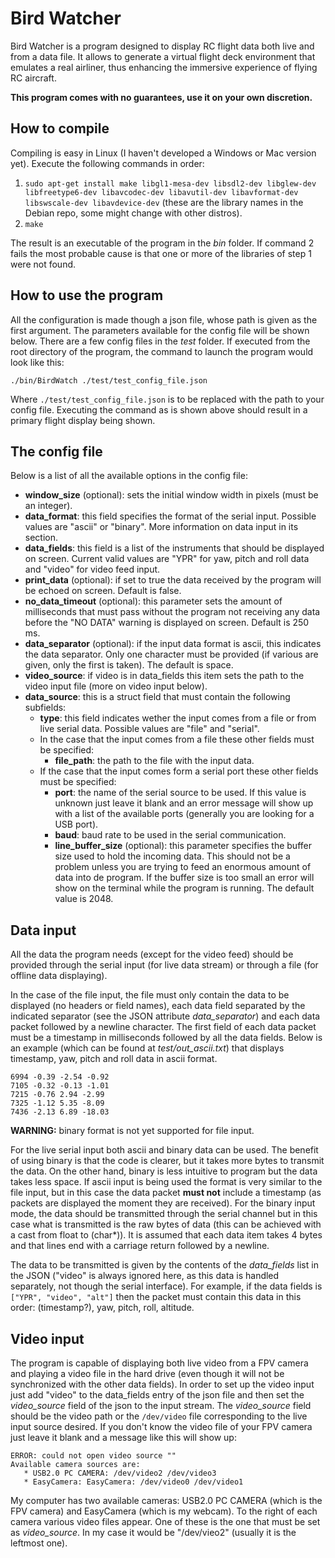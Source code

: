 # Bird Watcher

Bird Watcher is a program designed to display RC flight data both live and from a data file. It allows to generate a virtual flight deck environment that emulates a real airliner, thus enhancing the immersive experience of flying RC aircraft.

**This program comes with no guarantees, use it on your own discretion.**

## How to compile

Compiling is easy in Linux (I haven't developed a Windows or Mac version yet). Execute the following commands in order:

1. `sudo apt-get install make libgl1-mesa-dev libsdl2-dev libglew-dev libfreetype6-dev libavcodec-dev libavutil-dev libavformat-dev libswscale-dev libavdevice-dev` (these are the library names in the Debian repo, some might change with other distros).
2. `make`

The result is an executable of the program in the *bin* folder. If command 2 fails the most probable cause is that one or more of the libraries of step 1 were not found.

## How to use the program

All the configuration is made though a json file, whose path is given as the first argument. The parameters available for the config file will be shown below. There are a few config files in the *test* folder. If executed from the root directory of the program, the command to launch the program would look like this:

`./bin/BirdWatch ./test/test_config_file.json`

Where `./test/test_config_file.json` is to be replaced with the path to your config file. Executing the command as is shown above should result in a primary flight display being shown.

## The config file

Below is a list of all the available options in the config file:

* **window_size** (optional): sets the initial window width in pixels (must be an integer).
* **data_format**: this field specifies the format of the serial input. Possible values are "ascii" or "binary". More information on data input in its section.
* **data_fields**: this field is a list of the instruments that should be displayed on screen. Current valid values are "YPR" for yaw, pitch and roll data and "video" for video feed input.
* **print_data** (optional): if set to true the data received by the program will be echoed on screen. Default is false.
* **no_data_timeout** (optional): this parameter sets the amount of milliseconds that must pass without the program not receiving any data before the "NO DATA" warning is displayed on screen. Default is 250 ms.
* **data_separator** (optional): if the input data format is ascii, this indicates the data separator. Only one character must be provided (if various are given, only the first is taken). The default is space.
* **video_source**: if video is in data_fields this item sets the path to the video input file (more on video input below).
* **data_source**: this is a struct field that must contain the following subfields:
    * **type**: this field indicates wether the input comes from a file or from live serial data. Possible values are "file" and "serial".
    * In the case that the input comes from a file these other fields must be specified:
        * **file_path**: the path to the file with the input data.
    * If the case that the input comes form a serial port these other fields must be specified:
        * **port**: the name of the serial source to be used. If this value is unknown just leave it blank and an error message will show up with a list of the available ports (generally you are looking for a USB port).
        * **baud**: baud rate to be used in the serial communication.
        * **line_buffer_size** (optional): this parameter specifies the buffer size used to hold the incoming data. This should not be a problem unless you are trying to feed an enormous amount of data into de program. If the buffer size is too small an error will show on the terminal while the program is running. The default value is 2048.

## Data input

All the data the program needs (except for the video feed) should be provided through the serial input (for live data stream) or through a file (for offline data displaying).

In the case of the file input, the file must only contain the data to be displayed (no headers or field names), each data field separated by the indicated separator (see the JSON attribute *data_separator*) and each data packet followed by a newline character. The first field of each data packet must be a timestamp in milliseconds followed by all the data fields. Below is an example (which can be found at *test/out_ascii.txt*) that displays timestamp, yaw, pitch and roll data in ascii format.

```
6994 -0.39 -2.54 -0.92
7105 -0.32 -0.13 -1.01
7215 -0.76 2.94 -2.99
7325 -1.12 5.35 -8.09
7436 -2.13 6.89 -18.03
```

**WARNING:** binary format is not yet supported for file input.

For the live serial input both ascii and binary data can be used. The benefit of using binary is that the code is clearer, but it takes more bytes to transmit the data. On the other hand, binary is less intuitive to program but the data takes less space. If ascii input is being used the format is very similar to the file input, but in this case the data packet **must not** include a timestamp (as packets are displayed the moment they are received). For the binary input mode, the data should be transmitted through the serial channel but in this case what is transmitted is the raw bytes of data (this can be achieved with a cast from float to (char*)). It is assumed that each data item takes 4 bytes and that lines end with a carriage return followed by a newline.

The data to be transmitted is given by the contents of the *data_fields* list in the JSON ("video" is always ignored here, as this data is handled separately, not though the serial interface). For example, if the data fields is `["YPR", "video", "alt"]` then the packet must contain this data in this order: (timestamp?), yaw, pitch, roll, altitude.


## Video input

The program is capable of displaying both live video from a FPV camera and playing a video file in the hard drive (even though it will not be synchronized with the other data fields). In order to set up the video input just add "video" to the data_fields entry of the json file and then set the *video_source* field of the json to the input stream. The *video_source* field should be the video path or the `/dev/video` file corresponding to the live input source desired. If you don't know the video file of your FPV camera just leave it blank and a message like this will show up:

```
ERROR: could not open video source ""
Available camera sources are:
   * USB2.0 PC CAMERA: /dev/video2 /dev/video3
   * EasyCamera: EasyCamera: /dev/video0 /dev/video1
```

My computer has two available cameras: USB2.0 PC CAMERA (which is the FPV camera) and EasyCamera (which is my webcam). To the right of each camera various video files appear. One of these is the one that must be set as *video_source*. In my case it would be "/dev/vieo2" (usually it is the leftmost one).